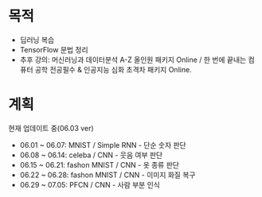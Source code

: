 # 목적

- 딥러닝 복습
- TensorFlow 문법 정리
- 추후 강의: 머신러닝과 데이터분석 A-Z 올인원 패키지 Online / 한 번에 끝내는 컴퓨터 공학 전공필수 & 인공지능 심화 초격차 패키지 Online.



# 계획

현재 업데이트 중(06.03 ver) 

- 06.01 ~ 06.07: MNIST / Simple RNN - 단순 숫자 판단
- 06.08 ~ 06.14: celeba / CNN - 웃음 여부 판단
- 06.15 ~ 06.21: fashon MNIST / CNN - 옷 종류 판단
- 06.22 ~ 06.28: fashon MNIST / CNN - 이미지 화질 복구
- 06.29 ~ 07.05: PFCN / CNN - 사람 부분 인식

